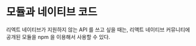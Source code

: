 # 모듈과 네이티브 코드

리엑트 네이티브가 지원하지 않는 API 를 쓰고 싶을 때는, 리액트 네이티브 커뮤니티에 공개된 모듈을 npm 을 이용해서 사용할 수 있다. 
<!--stackedit_data:
eyJoaXN0b3J5IjpbNzUyNzQ0MTEsLTk3NDM0OTE3NSwtMjA4OD
c0NjYxMl19
-->